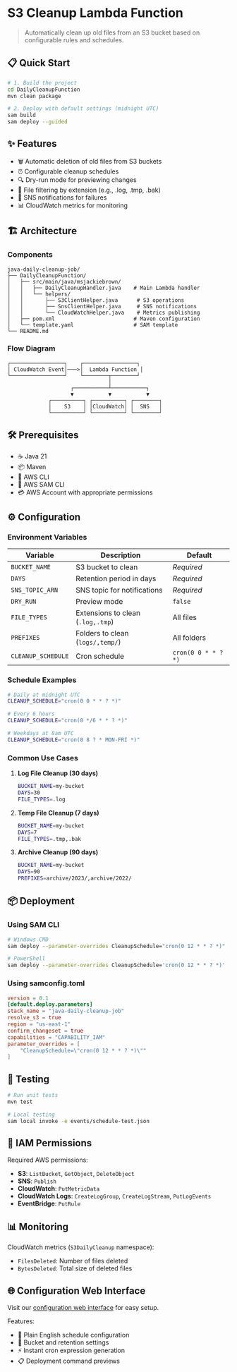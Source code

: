 # S3 Cleanup Lambda Function

> Automatically clean up old files from an S3 bucket based on configurable rules and schedules.

## 📋 Quick Start

```bash
# 1. Build the project
cd DailyCleanupFunction
mvn clean package

# 2. Deploy with default settings (midnight UTC)
sam build
sam deploy --guided
```

## ✨ Features

- 🗑️ Automatic deletion of old files from S3 buckets
- ⏰ Configurable cleanup schedules
- 🔍 Dry-run mode for previewing changes
- 🔎 File filtering by extension (e.g., .log, .tmp, .bak)
- 📩 SNS notifications for failures
- 📊 CloudWatch metrics for monitoring

## 🏗️ Architecture

### Components
```
java-daily-cleanup-job/
├── DailyCleanupFunction/
│   ├── src/main/java/msjackiebrown/
│   │   ├── DailyCleanupHandler.java    # Main Lambda handler
│   │   └── helpers/
│   │       ├── S3ClientHelper.java      # S3 operations
│   │       ├── SnsClientHelper.java     # SNS notifications
│   │       └── CloudWatchHelper.java    # Metrics publishing
│   ├── pom.xml                         # Maven configuration
│   └── template.yaml                   # SAM template
└── README.md
```

### Flow Diagram
```
┌─────────────────┐    ┌─────────────────┐
│ CloudWatch Event│───>│  Lambda Function │
└─────────────────┘    └────────┬────────┘
                                │
                    ┌───────────┴───────────┐
                    ▼           ▼           ▼
             ┌──────────┐ ┌──────────┐ ┌────────┐
             │    S3    │ │CloudWatch│ │  SNS   │
             └──────────┘ └──────────┘ └────────┘
```

## 🛠️ Prerequisites

- ☕ Java 21
- 📦 Maven
- 🔧 AWS CLI
- 🔨 AWS SAM CLI
- 💳 AWS Account with appropriate permissions

## ⚙️ Configuration

### Environment Variables

| Variable | Description | Default |
|----------|-------------|---------|
| `BUCKET_NAME` | S3 bucket to clean | *Required* |
| `DAYS` | Retention period in days | *Required* |
| `SNS_TOPIC_ARN` | SNS topic for notifications | *Required* |
| `DRY_RUN` | Preview mode | `false` |
| `FILE_TYPES` | Extensions to clean (`.log,.tmp`) | All files |
| `PREFIXES` | Folders to clean (`logs/,temp/`) | All folders |
| `CLEANUP_SCHEDULE` | Cron schedule | `cron(0 0 * * ? *)` |

### Schedule Examples

```bash
# Daily at midnight UTC
CLEANUP_SCHEDULE="cron(0 0 * * ? *)"

# Every 6 hours
CLEANUP_SCHEDULE="cron(0 */6 * * ? *)"

# Weekdays at 8am UTC
CLEANUP_SCHEDULE="cron(0 8 ? * MON-FRI *)"
```

### Common Use Cases

1. **Log File Cleanup (30 days)**
   ```bash
   BUCKET_NAME=my-bucket
   DAYS=30
   FILE_TYPES=.log
   ```

2. **Temp File Cleanup (7 days)**
   ```bash
   BUCKET_NAME=my-bucket
   DAYS=7
   FILE_TYPES=.tmp,.bak
   ```

3. **Archive Cleanup (90 days)**
   ```bash
   BUCKET_NAME=my-bucket
   DAYS=90
   PREFIXES=archive/2023/,archive/2022/
   ```

## 📦 Deployment

### Using SAM CLI

```bash
# Windows CMD
sam deploy --parameter-overrides CleanupSchedule="cron(0 12 * * ? *)"

# PowerShell
sam deploy --parameter-overrides CleanupSchedule='cron(0 12 * * ? *)'
```

### Using samconfig.toml
```toml
version = 0.1
[default.deploy.parameters]
stack_name = "java-daily-cleanup-job"
resolve_s3 = true
region = "us-east-1"
confirm_changeset = true
capabilities = "CAPABILITY_IAM"
parameter_overrides = [
    "CleanupSchedule=\"cron(0 12 * * ? *)\""
]
```

## 🧪 Testing

```bash
# Run unit tests
mvn test

# Local testing
sam local invoke -e events/schedule-test.json
```

## 🔐 IAM Permissions

Required AWS permissions:
- **S3**: `ListBucket`, `GetObject`, `DeleteObject`
- **SNS**: `Publish`
- **CloudWatch**: `PutMetricData`
- **CloudWatch Logs**: `CreateLogGroup`, `CreateLogStream`, `PutLogEvents`
- **EventBridge**: `PutRule`

## 📊 Monitoring

CloudWatch metrics (`S3DailyCleanup` namespace):
- `FilesDeleted`: Number of files deleted
- `BytesDeleted`: Total size of deleted files

## 🌐 Configuration Web Interface

Visit our [configuration web interface](https://msjackiebrown.github.io/java-aws-lambda-daily-cleanup-job/) for easy setup.

Features:
- 📝 Plain English schedule configuration
- 🎯 Bucket and retention settings
- ⚡ Instant cron expression generation
- 📋 Deployment command previews